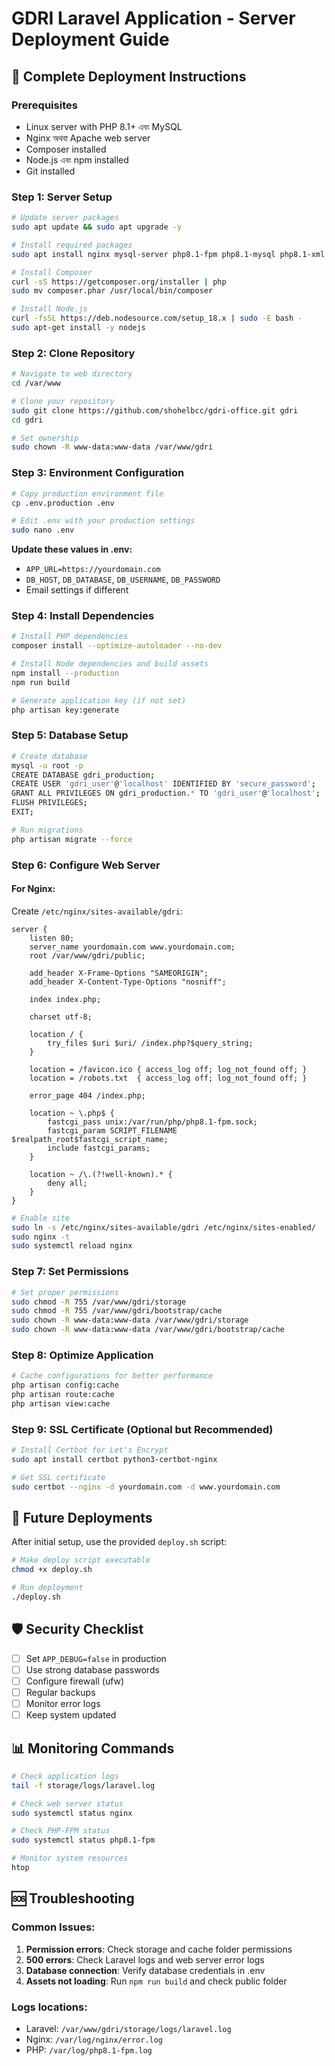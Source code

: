 # GDRI Laravel Application - Server Deployment Guide

## 🚀 Complete Deployment Instructions

### Prerequisites
- Linux server with PHP 8.1+ এবং MySQL
- Nginx অথবা Apache web server
- Composer installed
- Node.js এবং npm installed
- Git installed

### Step 1: Server Setup

```bash
# Update server packages
sudo apt update && sudo apt upgrade -y

# Install required packages
sudo apt install nginx mysql-server php8.1-fpm php8.1-mysql php8.1-xml php8.1-gd php8.1-curl php8.1-mbstring php8.1-zip unzip git curl -y

# Install Composer
curl -sS https://getcomposer.org/installer | php
sudo mv composer.phar /usr/local/bin/composer

# Install Node.js
curl -fsSL https://deb.nodesource.com/setup_18.x | sudo -E bash -
sudo apt-get install -y nodejs
```

### Step 2: Clone Repository

```bash
# Navigate to web directory
cd /var/www

# Clone your repository
sudo git clone https://github.com/shohelbcc/gdri-office.git gdri
cd gdri

# Set ownership
sudo chown -R www-data:www-data /var/www/gdri
```

### Step 3: Environment Configuration

```bash
# Copy production environment file
cp .env.production .env

# Edit .env with your production settings
sudo nano .env
```

**Update these values in .env:**
- `APP_URL=https://yourdomain.com`
- `DB_HOST`, `DB_DATABASE`, `DB_USERNAME`, `DB_PASSWORD`
- Email settings if different

### Step 4: Install Dependencies

```bash
# Install PHP dependencies
composer install --optimize-autoloader --no-dev

# Install Node dependencies and build assets
npm install --production
npm run build

# Generate application key (if not set)
php artisan key:generate
```

### Step 5: Database Setup

```bash
# Create database
mysql -u root -p
CREATE DATABASE gdri_production;
CREATE USER 'gdri_user'@'localhost' IDENTIFIED BY 'secure_password';
GRANT ALL PRIVILEGES ON gdri_production.* TO 'gdri_user'@'localhost';
FLUSH PRIVILEGES;
EXIT;

# Run migrations
php artisan migrate --force
```

### Step 6: Configure Web Server

#### For Nginx:

Create `/etc/nginx/sites-available/gdri`:

```nginx
server {
    listen 80;
    server_name yourdomain.com www.yourdomain.com;
    root /var/www/gdri/public;

    add_header X-Frame-Options "SAMEORIGIN";
    add_header X-Content-Type-Options "nosniff";

    index index.php;

    charset utf-8;

    location / {
        try_files $uri $uri/ /index.php?$query_string;
    }

    location = /favicon.ico { access_log off; log_not_found off; }
    location = /robots.txt  { access_log off; log_not_found off; }

    error_page 404 /index.php;

    location ~ \.php$ {
        fastcgi_pass unix:/var/run/php/php8.1-fpm.sock;
        fastcgi_param SCRIPT_FILENAME $realpath_root$fastcgi_script_name;
        include fastcgi_params;
    }

    location ~ /\.(?!well-known).* {
        deny all;
    }
}
```

```bash
# Enable site
sudo ln -s /etc/nginx/sites-available/gdri /etc/nginx/sites-enabled/
sudo nginx -t
sudo systemctl reload nginx
```

### Step 7: Set Permissions

```bash
# Set proper permissions
sudo chmod -R 755 /var/www/gdri/storage
sudo chmod -R 755 /var/www/gdri/bootstrap/cache
sudo chown -R www-data:www-data /var/www/gdri/storage
sudo chown -R www-data:www-data /var/www/gdri/bootstrap/cache
```

### Step 8: Optimize Application

```bash
# Cache configurations for better performance
php artisan config:cache
php artisan route:cache
php artisan view:cache
```

### Step 9: SSL Certificate (Optional but Recommended)

```bash
# Install Certbot for Let's Encrypt
sudo apt install certbot python3-certbot-nginx

# Get SSL certificate
sudo certbot --nginx -d yourdomain.com -d www.yourdomain.com
```

## 🔄 Future Deployments

After initial setup, use the provided `deploy.sh` script:

```bash
# Make deploy script executable
chmod +x deploy.sh

# Run deployment
./deploy.sh
```

## 🛡️ Security Checklist

- [ ] Set `APP_DEBUG=false` in production
- [ ] Use strong database passwords
- [ ] Configure firewall (ufw)
- [ ] Regular backups
- [ ] Monitor error logs
- [ ] Keep system updated

## 📊 Monitoring Commands

```bash
# Check application logs
tail -f storage/logs/laravel.log

# Check web server status
sudo systemctl status nginx

# Check PHP-FPM status
sudo systemctl status php8.1-fpm

# Monitor system resources
htop
```

## 🆘 Troubleshooting

### Common Issues:

1. **Permission errors**: Check storage and cache folder permissions
2. **500 errors**: Check Laravel logs and web server error logs
3. **Database connection**: Verify database credentials in .env
4. **Assets not loading**: Run `npm run build` and check public folder

### Logs locations:
- Laravel: `/var/www/gdri/storage/logs/laravel.log`
- Nginx: `/var/log/nginx/error.log`
- PHP: `/var/log/php8.1-fpm.log`

